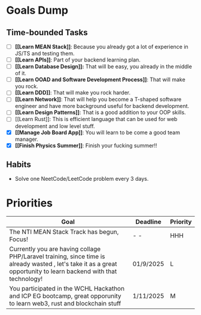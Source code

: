 
# Goals Dump

## Time-bounded Tasks
- [ ] **[[Learn MEAN Stack]]**: Because you already got a lot of experience in JS/TS and testing them.
- [ ] **[[Learn APIs]]**: Part of your backend learning plan.
- [ ] **[[Learn Database Design]]:** That will be easy, you already in the middle of it.
- [ ] **[[Learn OOAD and Software Development Process]]**: That will make you rock.
- [ ] **[[Learn DDD]]**: That will make you rock harder.
- [ ] **[[Learn Network]]**: That will help you become a T-shaped software engineer and have more background useful for backend development.
- [ ] **[[Learn Design Patterns]]**: That is a good addition to your OOP skills.
- [ ] [[Learn Rust]]: This is efficient language that can be used for web development and low level stuff.
- [x] **[[Manage Job Board App]]**: You will learn to be come a good team manager.
- [x] **[[Finish Physics Summer]]**: Finish your fucking summer!!

## Habits

- Solve one NeetCode/LeetCode problem every 3 days.

# Priorities

| Goal                                                                                                                                                              | Deadline  | Priority |
| ----------------------------------------------------------------------------------------------------------------------------------------------------------------- | --------- | -------- |
| The NTI MEAN Stack Track has begun, Focus!                                                                                                                        | - -       | HHH      |
| Currently you are having collage PHP/Laravel training, since time is already wasted , let's take it as a great opportunity to learn backend with that technology! | 01/9/2025 | L        |
| You participated in the WCHL Hackathon and ICP EG bootcamp, great opporunity to learn web3, rust and blockchain stuff                                             | 1/11/2025 | M        |

